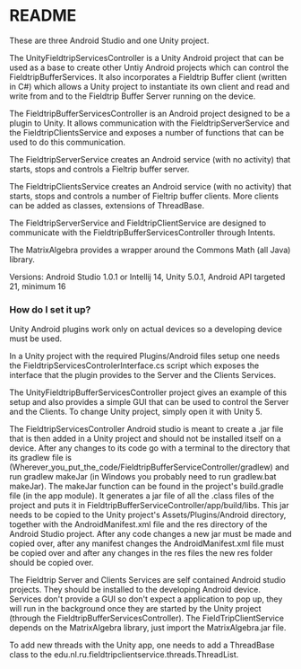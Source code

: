 # README #

These are three Android Studio and one Unity project.

The UnityFieldtripServicesController is a Unity Android project that can be used as a base to create other Untiy Android projects which can control the FieldtripBufferServices. It also incorporates a Fieldtrip Buffer client (written in C#) which allows a Unity project to instantiate its own client and read and write from and to the Fieldtrip Buffer Server running on the device.   

The FieldtripBufferServicesController is an Android project designed to be a plugin to Unity. It allows communication with the FieldtripServerService and the FieldtripClientsService and exposes a number of functions that can be used to do this communication.

The FieldtripServerService creates an Android  service (with no activity) that starts, stops and controls a Fieltrip buffer server. 

The FieldtripClientsService creates an Android service (with no activity) that starts, stops and  controls a number of Fieltrip buffer clients. More clients can be added as classes, extensions of ThreadBase.

The FieldtripServerService and FieldtripClientService are designed to communicate with the FieldtripBufferServicesController through Intents.

The MatrixAlgebra provides a wrapper around the Commons Math (all Java) library. 

Versions:
Android Studio 1.0.1 or Intellij 14, 
Unity 5.0.1, 
Android API targeted 21, minimum 16


### How do I set it up? ###
Unity Android plugins work only on actual devices so a developing device must be used.

In a Unity project with the required Plugins/Android files setup one needs the FieldtripServicesControlerInterface.cs script which exposes the interface that the plugin provides to the Server and the Clients Services.

The UnityFieldtripBufferServicesController project gives an example of this setup and also provides a simple GUI that can be used to control the Server and the Clients.
To change Unity project, simply open it with Unity 5. 

The FieldtripServicesController Android studio is meant to create a .jar file that is then added in a Unity project and should not be installed itself on a device. After any changes to its code go with a terminal to the directory that its gradlew file is (Wherever_you_put_the_code/FieldtripBufferServiceController/gradlew) and run gradlew makeJar (in Windows you probably need to run gradlew.bat makeJar). The makeJar function can be found in the project's build.gradle file (in the app module). It generates a jar file of all the .class files of the project and puts it in FieldtripBufferServiceController/app/build/libs. This jar needs to be copied to the Unity project's Assets/Plugins/Android directory, together with the AndroidManifest.xml file and the res directory of the Android Studio project. After any code changes a new jar must be made and copied over, after any manifest changes the AndroidManifest.xml file must be copied over and after any changes in the res files the new res folder should be copied over.

The Fieldtrip Server and Clients Services are self contained Android studio projects. They should be installed to the developing Android device. Services don't provide a GUI so don't expect a application to pop up, they will run in the background once they are started by the Unity project (through the FieldtripBufferServicesController). The FieldTripClientService depends on the MatrixAlgebra library, just import the MatrixAlgebra.jar file. 

To add new threads with the Unity app, one needs to add a ThreadBase class to the edu.nl.ru.fieldtripclientservice.threads.ThreadList.
